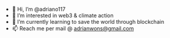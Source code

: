 - 👋 Hi, I’m @adriano117
- 👀 I’m interested in web3 & climate action
- 🌱 I’m currently learning to save the world through blockchain
- 📫 Reach me per mail @ adrianwons@gmail.com

<!---
adriano117/adriano117 is a ✨ special ✨ repository because its `README.md` (this file) appears on your GitHub profile.
You can click the Preview link to take a look at your changes.
--->
